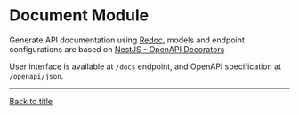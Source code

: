 # Document Module

Generate API documentation using [Redoc](https://github.com/Redocly/redoc), models and endpoint configurations are based on [NestJS - OpenAPI Decorators](https://docs.nestjs.com/openapi/decorators)

User interface is available at `/docs` endpoint, and OpenAPI specification at `/openapi/json`.

---

[Back to title](../../README.md)
